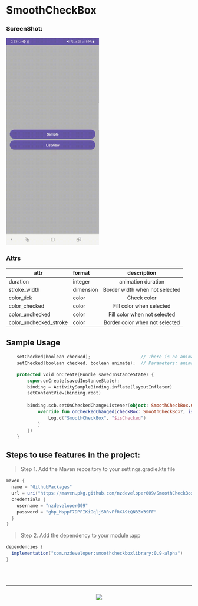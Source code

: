 # SmoothCheckBox

### ScreenShot:

<img src="https://github.com/nzdeveloper009/SmoothCheckBox/blob/main/sample.gif?raw=true" width="50%" height="50%"/>

### Attrs
|attr|format|description|
|---|:---|:---:|
|duration|integer|animation duration|
|stroke_width|dimension|Border width when not selected|
|color_tick|color|Check color|
|color_checked|color|Fill color when selected|
|color_unchecked|color|Fill color when not selected|
|color_unchecked_stroke|color|Border color when not selected|


## Sample Usage


```Kotlin
    setChecked(boolean checked);                   // There is no animation by default, if animation is required, call the overloaded method.
    setChecked(boolean checked, boolean animate);  // Parameters: animate whether to display animation.
```


```Kotlin
    protected void onCreate(Bundle savedInstanceState) {
        super.onCreate(savedInstanceState);
        binding = ActivitySampleBinding.inflate(layoutInflater)
        setContentView(binding.root)

        binding.scb.setOnCheckedChangeListener(object: SmoothCheckBox.OnCheckedChangeListener{
            override fun onCheckedChanged(checkBox: SmoothCheckBox?, isChecked: Boolean) {
                Log.d("SmoothCheckBox", "$isChecked")
            }
        })
    }    
```



## Steps to use features in the project:
> Step 1. Add the Maven repository to your settings.gradle.kts file
```gradle
maven {
  name = "GithubPackages"
  url = uri("https://maven.pkg.github.com/nzdeveloper009/SmoothCheckBox")
  credentials {
    username = "nzdeveloper009"
    password = "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"
  }
}
```
> Step 2. Add the dependency to your module :app
```gradle
dependencies {
  implementation("com.nzdeveloper:smoothcheckboxlibrary:0.9-alpha")
}
```
<br/><br/>
<hr/>

<h3 align="center">
    <img src="https://readme-typing-svg.herokuapp.com/?font=Righteous&size=25&center=true&vCenter=true&width=500&height=70&duration=4000&lines=Thanks+for+visiting!+✌️;+Shoot+me+a+message+on+Linkedin!;I'm+always+down+to+collab+:)">
</h3>

<br/>

